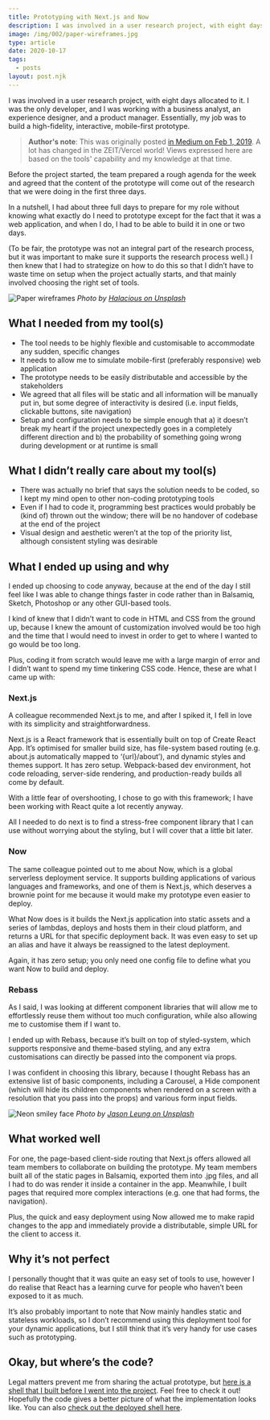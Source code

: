 ```yaml
---
title: Prototyping with Next.js and Now
description: I was involved in a user research project, with eight days allocated to it. Essentially, my job was to build a high-fidelity, interactive, mobile-first prototype.
image: /img/002/paper-wireframes.jpg
type: article
date: 2020-10-17
tags:
  - posts
layout: post.njk
---
```

I was involved in a user research project, with eight days allocated to it. I was the only developer, and I was working with a business analyst, an experience designer, and a product manager. Essentially, my job was to build a high-fidelity, interactive, mobile-first prototype.

> **Author's note**: This was originally posted [in Medium on Feb 1, 2019](https://medium.com/@safiranugroho/i-prototyped-using-next-js-and-now-3fcb92b87dd0). A lot has changed in the ZEIT/Vercel world! Views expressed here are based on the tools' capability and my knowledge at that time.

Before the project started, the team prepared a rough agenda for the week and agreed that the content of the prototype will come out of the research that we were doing in the first three days.

In a nutshell, I had about three full days to prepare for my role without knowing what exactly do I need to prototype except for the fact that it was a web application, and when I do, I had to be able to build it in one or two days.

(To be fair, the prototype was not an integral part of the research process, but it was important to make sure it supports the research process well.)
I then knew that I had to strategize on how to do this so that I didn’t have to waste time on setup when the project actually starts, and that mainly involved choosing the right set of tools.

<img alt="Paper wireframes" src="/img/002/paper-wireframes.jpg" srcSet="/img/002/paper-wireframes@1x.jpg 320w, /img/002/paper-wireframes@2x.jpg 480w, /img/002/paper-wireframes@3x.jpg 768w, /img/002/paper-wireframes@4x.jpg 1024w, /img/002/paper-wireframes.jpg 1920w" />
<em class="h6">Photo by <a href="https://unsplash.com/photos/tZc3vjPCk-Q">Halacious on Unsplash</a></em>

## What I needed from my tool(s)

- The tool needs to be highly flexible and customisable to accommodate any sudden, specific changes
- It needs to allow me to simulate mobile-first (preferably responsive) web application
- The prototype needs to be easily distributable and accessible by the stakeholders
- We agreed that all files will be static and all information will be manually put in, but some degree of interactivity is desired (i.e. input fields, clickable buttons, site navigation)
- Setup and configuration needs to be simple enough that a) it doesn’t break my heart if the project unexpectedly goes in a completely different direction and b) the probability of something going wrong during development or at runtime is small

## What I didn’t really care about my tool(s)

- There was actually no brief that says the solution needs to be coded, so I kept my mind open to other non-coding prototyping tools
- Even if I had to code it, programming best practices would probably be (kind of) thrown out the window; there will be no handover of codebase at the end of the project
- Visual design and aesthetic weren’t at the top of the priority list, although consistent styling was desirable

## What I ended up using and why

I ended up choosing to code anyway, because at the end of the day I still feel like I was able to change things faster in code rather than in Balsamiq, Sketch, Photoshop or any other GUI-based tools.

I kind of knew that I didn’t want to code in HTML and CSS from the ground up, because I knew the amount of customization involved would be too high and the time that I would need to invest in order to get to where I wanted to go would be too long.

Plus, coding it from scratch would leave me with a large margin of error and I didn’t want to spend my time tinkering CSS code.
Hence, these are what I came up with:

### Next.js

A colleague recommended Next.js to me, and after I spiked it, I fell in love with its simplicity and straightforwardness.

Next.js is a React framework that is essentially built on top of Create React App. It’s optimised for smaller build size, has file-system based routing (e.g. about.js automatically mapped to ‘{url}/about’), and dynamic styles and themes support. It has zero setup. Webpack-based dev environment, hot code reloading, server-side rendering, and production-ready builds all come by default.

With a little fear of overshooting, I chose to go with this framework; I have been working with React quite a lot recently anyway.

All I needed to do next is to find a stress-free component library that I can use without worrying about the styling, but I will cover that a little bit later.

### Now

The same colleague pointed out to me about Now, which is a global serverless deployment service. It supports building applications of various languages and frameworks, and one of them is Next.js, which deserves a brownie point for me because it would make my prototype even easier to deploy.

What Now does is it builds the Next.js application into static assets and a series of lambdas, deploys and hosts them in their cloud platform, and returns a URL for that specific deployment back. It was even easy to set up an alias and have it always be reassigned to the latest deployment.

Again, it has zero setup; you only need one config file to define what you want Now to build and deploy.

### Rebass

As I said, I was looking at different component libraries that will allow me to effortlessly reuse them without too much configuration, while also allowing me to customise them if I want to.

I ended up with Rebass, because it’s built on top of styled-system, which supports responsive and theme-based styling, and any extra customisations can directly be passed into the component via props.

I was confident in choosing this library, because I thought Rebass has an extensive list of basic components, including a Carousel, a Hide component (which will hide its children components when rendered on a screen with a resolution that you pass into the props) and various form input fields.

<img alt="Neon smiley face" src="/img/002/neon-smiley-face.jpg" srcSet="/img/002/neon-smiley-face@1x.jpg 320w, /img/002/neon-smiley-face@2x.jpg 480w, /img/002/neon-smiley-face@3x.jpg 768w, /img/002/neon-smiley-face@4x.jpg 1024w, /img/002/neon-smiley-face.jpg 1920w" />
<em class="h6">Photo by <a href="https://unsplash.com/photos/60j0UB-Z_Yk">Jason Leung on Unsplash</a></em>

## What worked well

For one, the page-based client-side routing that Next.js offers allowed all team members to collaborate on building the prototype. My team members built all of the static pages in Balsamiq, exported them into .jpg files, and all I had to do was render it inside a container in the app. Meanwhile, I built pages that required more complex interactions (e.g. one that had forms, the navigation).

Plus, the quick and easy deployment using Now allowed me to make rapid changes to the app and immediately provide a distributable, simple URL for the client to access it.

## Why it’s not perfect

I personally thought that it was quite an easy set of tools to use, however I do realise that React has a learning curve for people who haven’t been exposed to it as much.

It’s also probably important to note that Now mainly handles static and stateless workloads, so I don’t recommend using this deployment tool for your dynamic applications, but I still think that it’s very handy for use cases such as prototyping.

## Okay, but where’s the code?

Legal matters prevent me from sharing the actual prototype, but [here is a shell that I built before I went into the project](https://github.com/safiranugroho/app-shell). Feel free to check it out! Hopefully the code gives a better picture of what the implementation looks like. You can also [check out the deployed shell here](https://app-shell.now.sh/).
